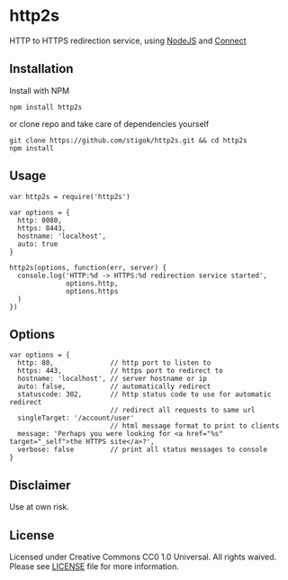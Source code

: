 # http2s
HTTP to HTTPS redirection service, using [NodeJS](http://nodejs.org) and
[Connect](http://senchalabs.github.com/connect)

## Installation
Install with NPM

    npm install http2s

or clone repo and take care of dependencies yourself

    git clone https://github.com/stigok/http2s.git && cd http2s
    npm install

## Usage

    var http2s = require('http2s')

    var options = {
      http: 8080,
      https: 8443,
      hostname: 'localhost',
      auto: true
    }

    http2s(options, function(err, server) {
      console.log('HTTP:%d -> HTTPS:%d redirection service started',
                  options.http,
                  options.https
      )
    })

## Options

    var options = {
      http: 80,              // http port to listen to
      https: 443,            // https port to redirect to
      hostname: 'localhost', // server hostname or ip
      auto: false,           // automatically redirect
      statuscode: 302,       // http status code to use for automatic redirect
                             // redirect all requests to same url
      singleTarget: '/account/user'
                             // html message format to print to clients
      message: 'Perhaps you were looking for <a href="%s" target="_self">the HTTPS site</a>?',
      verbose: false         // print all status messages to console
    }

## Disclaimer

Use at own risk.

## License

Licensed under Creative Commons CC0 1.0 Universal. All rights waived.
Please see [LICENSE](https://github.com/stigok/http2s/blob/master/LICENSE) file
for more information.

